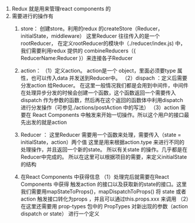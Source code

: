 1. Redux 就是用来管理react components 的
2. 需要进行的操作有
    1. store：
        创建store。利用的redux 的createStore（Reducer，initialState，middleware）
        这里Reducer 往往传入的是一个rootReducer， 在定义rootReducer的模块中（./reducer/index.js) 中，我们需要利用redux 提供的 combineReducers（{
            ReducerName:Reducer
        }）来连接各子Reducer
    2. action：
        （1）定义action。 action是一个 object，里面必须要type 属性，也可以传入data 并发送到Reducer中。 
        （2）dispach ：定义后需要分发action 给Reducer。 在这里一般情况我们都是会用到中间件，中间件在处理异步分发的时候会创建一个函数，这个函数返回一个需要传入dispatch 作为参数的函数，然后再在这个返回的函数体中利用dispatch 进行分发操作（可参见./actions/postAction 中的写法）
        （3）action 需要在 React Components 中触发来开始一切操作。所以这个用户的接口最先出发的就是action

    3. Reducer ：
        这里Reducer 需要用一个函数来处理，需要传入（state = initialState，action）两个值
        这里是用来根据action.type 来进行不同的处理操作，并且返回一个新的state。
        所以有关state 的操作。几乎都是在Reducer中完成的。 所以在这里可以根据项目的需要，来定义initialState 的结构

    4.  在React Components 中获得信息
        （1）处理完后就需要在React Components 中获得 触发action 的接口以及获取新的state的接口。这里我们需要用mapStateToProps()，mapDispatchToProps() 将 state 或者action 触发接口转化为props ，并且可以通过this.props.xxx  来调用
        （2）在这里还需要用 prop-types 包中的 PropTypes 对新出现的参数（action dispatch or state） 进行一个定义
    